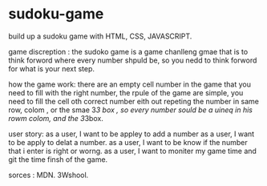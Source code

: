 # sudoku-game
build up a sudoku game with HTML, CSS, JAVASCRIPT.

game discreption :
the sudoko game is a game chanlleng gmae that is to think forword where every number shpuld be, so you nedd to think forword for what is your next step.




how the game work:
there are an empty cell number in the game that you need to fill with the right number, the rpule of the game are simple, you need to fill the cell oth correct number eith out repeting the number in same row, colom , or the smae 3*3 box , so every number sould be a uineq in his rowm colom, and the 3*3box.

user story:
as a user, I want to be appley to add a number
as a user, I want to be apply to delat a number.
as a user, I want to be know if the number that i enter is right or worng.
as a user, I want to moniter my game time and git the time finsh of the game.

sorces :
MDN.
3Wshool.
